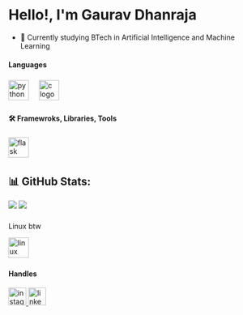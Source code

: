 <h1>Hello!, I'm Gaurav Dhanraja</h1>

- 🌱 Currently studying BTech in Artificial Intelligence and Machine Learning


<h4 align="left">Languages</h4>

###

<div align="left">
  <img src="https://cdn.jsdelivr.net/gh/devicons/devicon/icons/python/python-original.svg" height="40" alt="python logo"  />
  <img width="12" />
  <img src="https://cdn.jsdelivr.net/gh/devicons/devicon/icons/c/c-original.svg" height="40" alt="c logo"  />
  <img width="12" />

</div>

###

<h4 align="left">🛠 Framewroks, Libraries, Tools</h4>

###

<div align="left">

  <img src="https://cdn.jsdelivr.net/gh/devicons/devicon/icons/flask/flask-original.svg" height="40" alt="flask logo"  />
  <img width="12" />
</div>

###

## 📊 GitHub Stats:
![](https://github-readme-stats.vercel.app/api?username=GauravDhanraja&theme=dark&hide_border=false&include_all_commits=false&count_private=false)
![](https://github-readme-streak-stats.herokuapp.com/?user=GauravDhanraja&theme=dark&hide_border=false)<br/>

###

<p align="left">Linux btw</p>

<div align="left">
  <img src="https://cdn.jsdelivr.net/gh/devicons/devicon/icons/linux/linux-original.svg" height="40" alt="linux logo"  />
</div>

###

<h4 align="left">Handles</h4>

<div align="left">
  <a href="https://www.instagram.com/gaurav.dhanraja/" target="_blank">
    <img src="https://img.shields.io/static/v1?message=Instagram&logo=instagram&label=&color=E4405F&logoColor=white&labelColor=&style=for-the-badge" height="35" alt="instagram logo"  />
  </a>
  <a href="https://www.linkedin.com/in/gaurav-dhanraja" target="_blank">
    <img src="https://img.shields.io/static/v1?message=LinkedIn&logo=linkedin&label=&color=0077B5&logoColor=white&labelColor=&style=for-the-badge" height="35" alt="linkedin logo"  />
  </a>
</div>

###
